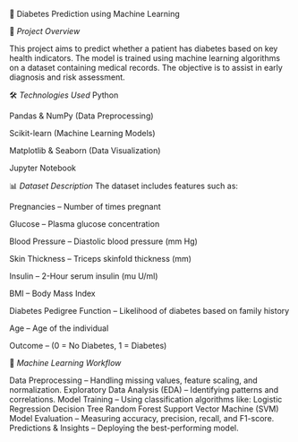 🏥 Diabetes Prediction using Machine Learning

📌 *Project Overview*

This project aims to predict whether a patient has diabetes based on key health indicators. The model is trained using machine learning algorithms on a dataset containing medical records. The objective is to assist in early diagnosis and risk assessment.


🛠️ *Technologies Used*
Python

Pandas & NumPy (Data Preprocessing)

Scikit-learn (Machine Learning Models)

Matplotlib & Seaborn (Data Visualization)

Jupyter Notebook


📊 *Dataset Description*
The dataset includes features such as:

Pregnancies – Number of times pregnant

Glucose – Plasma glucose concentration

Blood Pressure – Diastolic blood pressure (mm Hg)

Skin Thickness – Triceps skinfold thickness (mm)

Insulin – 2-Hour serum insulin (mu U/ml)

BMI – Body Mass Index

Diabetes Pedigree Function – Likelihood of diabetes based on family history

Age – Age of the individual

Outcome – (0 = No Diabetes, 1 = Diabetes)


🚀 *Machine Learning Workflow*

Data Preprocessing – Handling missing values, feature scaling, and normalization.
Exploratory Data Analysis (EDA) – Identifying patterns and correlations.
Model Training – Using classification algorithms like:
Logistic Regression
Decision Tree
Random Forest
Support Vector Machine (SVM)
Model Evaluation – Measuring accuracy, precision, recall, and F1-score.
Predictions & Insights – Deploying the best-performing model.

